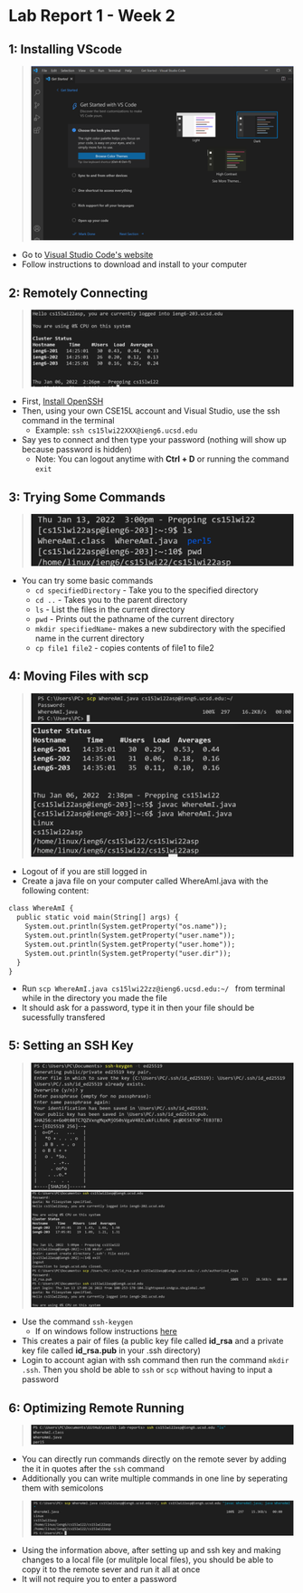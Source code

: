 Lab Report 1 - Week 2
=====================

1: Installing VScode
-----------------
> ![Image](lab1/install.png)
- Go to  [Visual Studio Code's website ](https://code.visualstudio.com)
- Follow instructions to download and install to your computer

2: Remotely Connecting
-------------------
> ![Image](lab1/remoteconnect.png)
- First, [Install OpenSSH](https://docs.microsoft.com/en-us/windows-server/administration/openssh/openssh_install_firstuse)
- Then, using your own CSE15L account and Visual Studio, use the ssh command in the terminal 
    - Example: 
    `ssh cs15lwi22XXX@ieng6.ucsd.edu`
- Say yes to connect and then type your password (nothing will show up because password is hidden)
    - Note: You can logout anytime with __Ctrl + D__ or running the command `exit`


3: Trying Some Commands
--------------------
> ![Image](lab1/commands.PNG)
- You can try some basic commands
    - `cd specifiedDirectory` - Take you to the specified directory
    - `cd ..` - Takes you to the parent directory
    - `ls` - List the files in the current directory 
    - `pwd` - Prints out the pathname of the current directory
    - `mkdir specifiedName`- makes a new subdirectory with the specified name in the current directory 
    - `cp file1 file2` - copies contents of file1 to file2

4: Moving Files with scp
---------------------
> ![Image](lab1/moving1.png)
> ![Image](lab1/moving2.png)
 - Logout of if you are still logged in
 - Create a java file on your computer called WhereAmI.java with the following content: 
```
class WhereAmI {
  public static void main(String[] args) {
    System.out.println(System.getProperty("os.name"));
    System.out.println(System.getProperty("user.name"));
    System.out.println(System.getProperty("user.home"));
    System.out.println(System.getProperty("user.dir"));
  }
}
```
- Run `scp WhereAmI.java cs15lwi22zz@ieng6.ucsd.edu:~/ ` from terminal while in the directory you made the file
- It should ask for a password, type it in then your file should be sucessfully transfered


5: Setting an SSH Key
------------------
>![Image](lab1/key1.png)
>![Image](lab1/key2.png)
- Use the command `ssh-keygen` 
    - If on windows follow instructions  [here](https://docs.microsoft.com/en-us/windows-server/administration/openssh/openssh_keymanagement#user-key-generation)
- This creates a pair of files (a public key file called __id_rsa__ and a private key file called __id_rsa.pub__ in your .ssh directory)
- Login to account agian with ssh command then run the command  `mkdir .ssh`. Then you shold be able to `ssh` or `scp` without having to input a password


6: Optimizing Remote Running
-------------------------
>![Image](lab1/op.png)
- You can directly run commands directly on the remote sever by adding the it in quotes after the `ssh` command
- Additionally you can write multiple commands in one line by seperating them with semicolons

>![Image](lab1/movingOptimized.png)

- Using the information above, after setting up and ssh key and making changes to a local file (or mulitple local files), you should be able to copy it to the remote sever and run it all at once
- It will not require you to enter a password